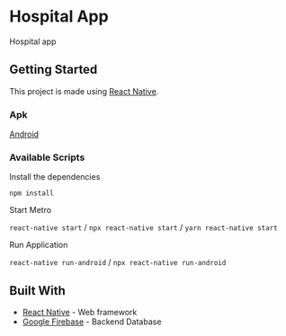 # Hospital App

Hospital app

## Getting Started

This project is made using [React Native](https://reactnative.dev/).

### Apk

[Android](https://drive.google.com/file/d/1bGwMgALju-zT68i8tPbTHL_hh8F4uzpv/view?usp=sharing)

### Available Scripts
Install the dependencies

```
npm install
```

Start Metro

``` react-native start ``` / ``` npx react-native start ``` / ``` yarn react-native start ```

Run Application

```react-native run-android``` / ```npx react-native run-android```

## Built With

* [React Native](https://reactnative.dev/) - Web framework 
* [Google Firebase](https://firebase.google.com/) - Backend Database
